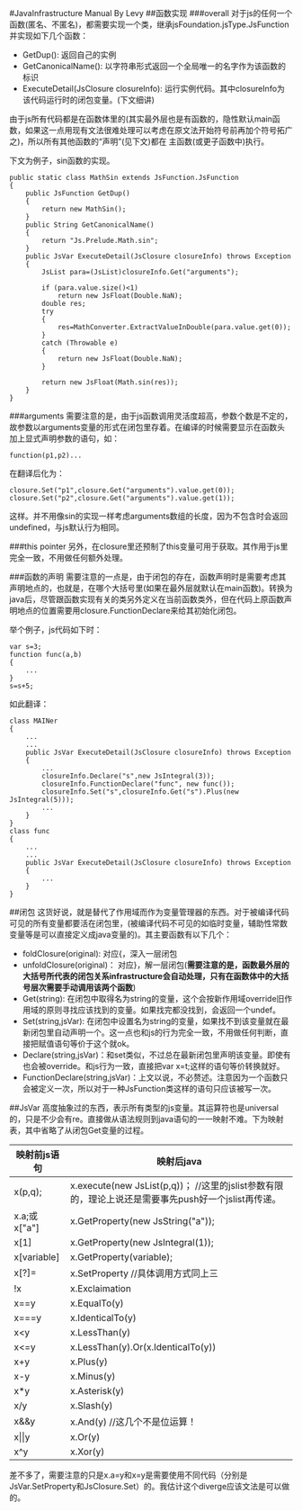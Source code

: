 #JavaInfrastructure Manual
By Levy
##函数实现
###overall
对于js的任何一个函数(匿名、不匿名)，都需要实现一个类，继承jsFoundation.jsType.JsFunction并实现如下几个函数：

- GetDup(): 返回自己的实例
- GetCanonicalName(): 以字符串形式返回一个全局唯一的名字作为该函数的标识
- ExecuteDetail(JsClosure closureInfo): 运行实例代码。其中closureInfo为该代码运行时的闭包变量。(下文细讲)

由于js所有代码都是在函数体里的(其实最外层也是有函数的，隐性默认main函数，如果这一点用现有文法很难处理可以考虑在原文法开始符号前再加个符号拓广之)，所以所有其他函数的“声明”(见下文)都在
主函数(或更子函数中)执行。

下文为例子，sin函数的实现。

	public static class MathSin extends JsFunction.JsFunction
	{		
		public JsFunction GetDup()
		{
			return new MathSin();
		}
		public String GetCanonicalName() 
		{
			return "Js.Prelude.Math.sin";
		}
		public JsVar ExecuteDetail(JsClosure closureInfo) throws Exception 
		{
			JsList para=(JsList)closureInfo.Get("arguments");
			
			if (para.value.size()<1)
				return new JsFloat(Double.NaN);
			double res;
			try
			{
				res=MathConverter.ExtractValueInDouble(para.value.get(0));
			}
			catch (Throwable e)
			{
				return new JsFloat(Double.NaN);
			}
			
			return new JsFloat(Math.sin(res));
		}
	}

###arguments
需要注意的是，由于js函数调用灵活度超高，参数个数是不定的，故参数以arguments变量的形式在闭包里存着。在编译的时候需要显示在函数头加上显式声明参数的语句，如：

	function(p1,p2)...

在翻译后化为：
	
	closure.Set("p1",closure.Get("arguments").value.get(0));
	closure.Set("p2",closure.Get("arguments").value.get(1));

这样。并不用像sin的实现一样考虑arguments数组的长度，因为不包含时会返回undefined，与js默认行为相同。

###this pointer
另外，在closure里还预制了this变量可用于获取。其作用于js里完全一致，不用做任何额外处理。

###函数的声明
需要注意的一点是，由于闭包的存在，函数声明时是需要考虑其声明地点的，也就是，在哪个大括号里(如果在最外层就默认在main函数)。转换为java后，尽管跟函数实现有关的类另外定义在当前函数类外，但在代码上原函数声明地点的位置需要用closure.FunctionDeclare来给其初始化闭包。

举个例子，js代码如下时：

	var s=3;
	function func(a,b)
	{
	    ...
	}
	s=s+5;

如此翻译：

	class MAINer
	{
	    ...
	    ...
	    public JsVar ExecuteDetail(JsClosure closureInfo) throws Exception 
	    {
	        ...    
	        closureInfo.Declare("s",new JsIntegral(3));
	        closureInfo.FunctionDeclare("func", new func());
	        closureInfo.Set("s",closureInfo.Get("s").Plus(new JsIntegral(5)));
	        ...
	    }
	}
	class func
	{
	    ...
	    ...
	    public JsVar ExecuteDetail(JsClosure closureInfo) throws Exception 
	    {
	        ...    
	    }
	}

##闭包
这货好说，就是替代了作用域而作为变量管理器的东西。对于被编译代码可见的所有变量都要活在闭包里，(被编译代码不可见的如临时变量，辅助性常数变量等是可以直接定义成java变量的)。其主要函数有以下几个：

- foldClosure(original): 对应{，深入一层闭包
- unfoldClosure(original)： 对应}，解一层闭包(**需要注意的是，函数最外层的大括号所代表的闭包关系infrastructure会自动处理，只有在函数体中的大括号层次需要手动调用该两个函数**)
- Get(string): 在闭包中取得名为string的变量，这个会按新作用域override旧作用域的原则寻找应该找到的变量。如果找完都没找到，会返回一个undef。
- Set(string,jsVar): 在闭包中设置名为string的变量，如果找不到该变量就在最新闭包里自动声明一个。这一点也和js的行为完全一致，不用做任何判断，直接把赋值语句等价于这个就ok。
- Declare(string,jsVar)：和set类似，不过总在最新闭包里声明该变量。即使有也会被override。和js行为一致，直接把var x=t;这样的语句等价转换就好。
- FunctionDeclare(string,jsVar)：上文以说，不必赘述。注意因为一个函数只会被定义一次，所以对于一种JsFunction类这样的语句只应该被写一次。

##JsVar
高度抽象过的东西，表示所有类型的js变量。其运算符也是universal的，只是不少会有re。直接做从语法规则到java语句的一一映射不难。下为映射表，其中省略了从闭包Get变量的过程。

映射前js语句 | 映射后java
--|--
x(p,q); | x.execute(new JsList(p,q))； //这里的jslist参数有限的，理论上说还是需要事先push好一个jslist再传递。
x.a;或x["a"] | x.GetProperty(new JsString("a"));
x[1] | x.GetProperty(new JsIntegral(1));
x[variable] | x.GetProperty(variable);
x[?]= | x.SetProperty //具体调用方式同上三
!x | x.Exclaimation
x==y | x.EqualTo(y)
x===y | x.IdenticalTo(y)
x<y | x.LessThan(y)
x<=y | x.LessThan(y).Or(x.IdenticalTo(y))
x+y | x.Plus(y)
x-y | x.Minus(y)
x*y | x.Asterisk(y)
x/y | x.Slash(y)
x&&y| x.And(y) //这几个不是位运算！
x&#124;&#124;y|x.Or(y)
x^y | x.Xor(y)

差不多了，需要注意的只是x.a=y和x=y是需要使用不同代码（分别是JsVar.SetProperty和JsClosure.Set）的。我估计这个diverge应该文法是可以做的。
